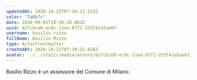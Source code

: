 ```yaml
---
updatedAt: 2020-10-22T07:39:22.513Z
color: "7a0b7c"
date: 2020-09-01T19:50:28.063Z
uuid: 627cbce0-ec8c-11ea-87f2-253f41a5ae6f
username: basilio-rizzo
fullName: Basilio Rizzo
type: ActorFrontmatter
createdAt: 2020-10-22T07:39:22.626Z
avatar: ../../static/media/actors/627cbce0-ec8c-11ea-87f2-253f41a5ae6f/basilio-rizzo.jpg
---
```

Basilio Rizzo è un assessore del Comune di Milano.
